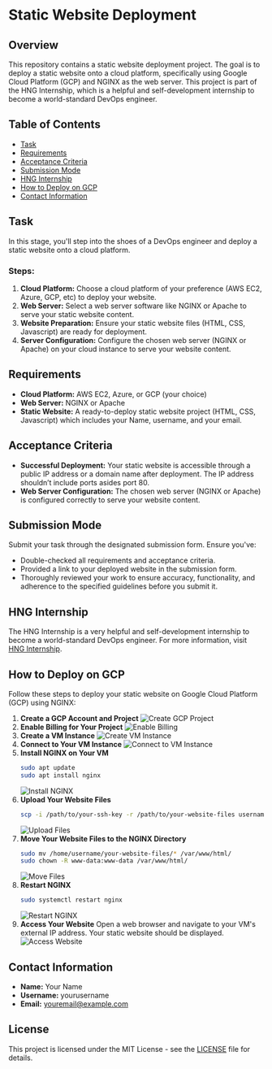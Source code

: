 # Static Website Deployment

## Overview

This repository contains a static website deployment project. The goal is to deploy a static website onto a cloud platform, specifically using Google Cloud Platform (GCP) and NGINX as the web server. This project is part of the HNG Internship, which is a helpful and self-development internship to become a world-standard DevOps engineer.

## Table of Contents

- [Task](#task)
- [Requirements](#requirements)
- [Acceptance Criteria](#acceptance-criteria)
- [Submission Mode](#submission-mode)
- [HNG Internship](#hng-internship)
- [How to Deploy on GCP](#how-to-deploy-on-gcp)
- [Contact Information](#contact-information)

## Task

In this stage, you'll step into the shoes of a DevOps engineer and deploy a static website onto a cloud platform.

### Steps:
1. **Cloud Platform:** Choose a cloud platform of your preference (AWS EC2, Azure, GCP, etc) to deploy your website.
2. **Web Server:** Select a web server software like NGINX or Apache to serve your static website content.
3. **Website Preparation:** Ensure your static website files (HTML, CSS, Javascript) are ready for deployment.
4. **Server Configuration:** Configure the chosen web server (NGINX or Apache) on your cloud instance to serve your website content.

## Requirements

- **Cloud Platform:** AWS EC2, Azure, or GCP (your choice)
- **Web Server:** NGINX or Apache
- **Static Website:** A ready-to-deploy static website project (HTML, CSS, Javascript) which includes your Name, username, and your email.

## Acceptance Criteria

- **Successful Deployment:** Your static website is accessible through a public IP address or a domain name after deployment. The IP address shouldn’t include ports asides port 80.
- **Web Server Configuration:** The chosen web server (NGINX or Apache) is configured correctly to serve your website content.

## Submission Mode

Submit your task through the designated submission form. Ensure you've:

- Double-checked all requirements and acceptance criteria.
- Provided a link to your deployed website in the submission form.
- Thoroughly reviewed your work to ensure accuracy, functionality, and adherence to the specified guidelines before you submit it.

## HNG Internship

The HNG Internship is a very helpful and self-development internship to become a world-standard DevOps engineer. For more information, visit [HNG Internship](https://hng.tech).

## How to Deploy on GCP

Follow these steps to deploy your static website on Google Cloud Platform (GCP) using NGINX:

1. **Create a GCP Account and Project**
    ![Create GCP Project](https://cloud.google.com/images/cloud-console.png)
2. **Enable Billing for Your Project**
    ![Enable Billing](https://cloud.google.com/billing/images/setting_up_billing.png)
3. **Create a VM Instance**
    ![Create VM Instance](https://cloud.google.com/images/creating-vm-instance.png)
4. **Connect to Your VM Instance**
    ![Connect to VM Instance](https://cloud.google.com/images/ssh-connection.png)
5. **Install NGINX on Your VM**
    ```bash
    sudo apt update
    sudo apt install nginx
    ```
    ![Install NGINX](https://www.nginx.com/wp-content/uploads/2018/08/NGINX-logo-rgb-large.png)
6. **Upload Your Website Files**
    ```bash
    scp -i /path/to/your-ssh-key -r /path/to/your-website-files username@your-vm-external-ip:/home/username
    ```
    ![Upload Files](https://cloud.google.com/images/upload-files.png)
7. **Move Your Website Files to the NGINX Directory**
    ```bash
    sudo mv /home/username/your-website-files/* /var/www/html/
    sudo chown -R www-data:www-data /var/www/html/
    ```
    ![Move Files](https://cloud.google.com/images/move-files.png)
8. **Restart NGINX**
    ```bash
    sudo systemctl restart nginx
    ```
    ![Restart NGINX](https://www.nginx.com/wp-content/uploads/2020/10/NGINX-Logo-2020-Graphics.jpg)
9. **Access Your Website**
    Open a web browser and navigate to your VM's external IP address. Your static website should be displayed.
    ![Access Website](https://cloud.google.com/images/access-website.png)

## Contact Information

- **Name:** Your Name
- **Username:** yourusername
- **Email:** youremail@example.com

## License

This project is licensed under the MIT License - see the [LICENSE](LICENSE) file for details.
